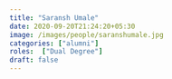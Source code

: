 ```yaml
---
title: "Saransh Umale"
date: 2020-09-20T21:24:20+05:30
image: /images/people/saranshumale.jpg
categories: ["alumni"]
roles:  ["Dual Degree"]
draft: false
---
```

